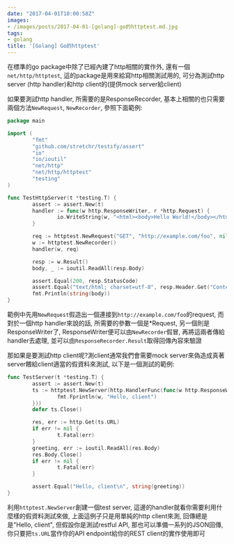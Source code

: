 ```yaml
---
date: "2017-04-01T10:00:58Z"
images:
- /images/posts/2017-04-01-[golang]-go的httptest.md.jpg
tags:
- golang
title: '[Golang] Go的httptest'
---
```


在標準的go package中除了已經內建了http相關的實作外, 還有一個`net/http/httptest`, 這的package是用來給寫http相關測試用的, 可分為測試http server (http handler)和http client的(提供mock server給client)

如果要測試http handler, 所需要的是ResponseRecorder, 基本上相關的也只需要兩個方法`NewRequest`, `NewRecorder`, 參照下面範例:

```go
package main

import (
        "fmt"
        "github.com/stretchr/testify/assert"
        "io"
        "io/ioutil"
        "net/http"
        "net/http/httptest"
        "testing"
)

func TestHttpServer(t *testing.T) {
        assert := assert.New(t)
        handler := func(w http.ResponseWriter, r *http.Request) {
                io.WriteString(w, "<html><body>Hello World!</body></html>")
        }

        req := httptest.NewRequest("GET", "http://example.com/foo", nil)
        w := httptest.NewRecorder()
        handler(w, req)

        resp := w.Result()
        body, _ := ioutil.ReadAll(resp.Body)

        assert.Equal(200, resp.StatusCode)
        assert.Equal("text/html; charset=utf-8", resp.Header.Get("Content-Type"))
        fmt.Println(string(body))
}
```

範例中先用`NewRequest`假造出一個連接到`http://example.com/foo`的request, 而對於一個http handler來說的話, 所需要的參數一個是*Request, 另一個則是ResponseWriter了, ResponseWriter便可以由`NewRecorder`假冒, 再將這兩者傳給handler去處理, 並可以由`ResponseRecorder.Result`取得回傳內容來驗證

那如果是要測試http client呢?測client通常我們會需要mock server來偽造成真著server餵給client適當的假資料來測試, 以下是一個測試的範例:

```go
func TestServer(t *testing.T) {
        assert := assert.New(t)
        ts := httptest.NewServer(http.HandlerFunc(func(w http.ResponseWriter, r *http.Request) {
                fmt.Fprintln(w, "Hello, client")
        }))
        defer ts.Close()

        res, err := http.Get(ts.URL)
        if err != nil {
                t.Fatal(err)
        }
        greeting, err := ioutil.ReadAll(res.Body)
        res.Body.Close()
        if err != nil {
                t.Fatal(err)
        }

        assert.Equal("Hello, client\n", string(greeting))
}
```

利用`httptest.NewServer`創建一個test server, 這邊的handler就看你需要利用什麼樣的假資料測試來做, 上面這例子只是用單純的http client來測, 回傳總是是"Hello, client", 但假設你是測試restful API, 那也可以準備一系列的JSON回傳, 你只要把`ts.URL`當作你的API endpoint給你的REST client的實作使用即可